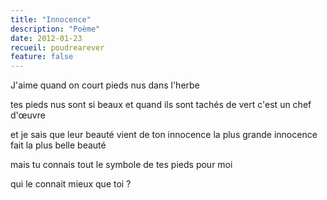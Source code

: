 ```yaml
---
title: "Innocence"
description: "Poème"
date: 2012-01-23
recueil: poudrearever
feature: false
---
```


J'aime quand on court pieds nus dans l'herbe

tes pieds nus sont si beaux
et quand ils sont tachés de vert
c'est un chef d'œuvre

et je sais que leur beauté vient de ton innocence
la plus grande innocence fait la plus belle beauté

mais tu connais tout le symbole de tes pieds pour moi

qui le connait mieux que toi ?

